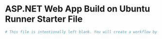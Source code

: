 # ASP.NET Web App Build on Ubuntu Runner Starter File

```yaml
# This file is intentionally left blank. You will create a workflow by following the instructions provided in the lab.
```
